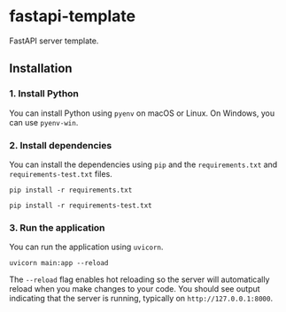 # fastapi-template

FastAPI server template.

## Installation

### 1. Install Python

You can install Python using `pyenv` on macOS or Linux. On Windows, you can use `pyenv-win`.

### 2. Install dependencies

You can install the dependencies using `pip` and the `requirements.txt` and `requirements-test.txt` files.

```shell
pip install -r requirements.txt
```

```shell
pip install -r requirements-test.txt
```

### 3. Run the application

You can run the application using `uvicorn`.

```shell
uvicorn main:app --reload
```

The `--reload` flag enables hot reloading so the server will automatically reload when you make changes to your code.
You should see output indicating that the server is running, typically on `http://127.0.0.1:8000`.
